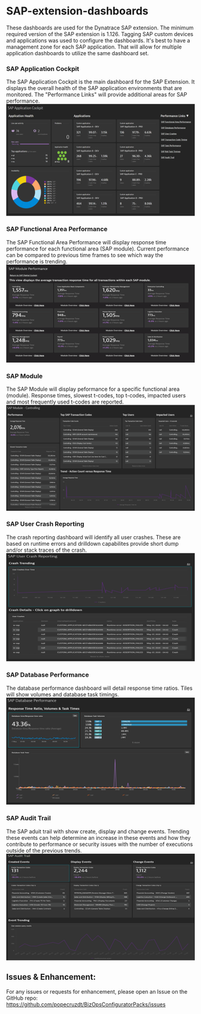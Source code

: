 # SAP-extension-dashboards

These dashboards are used for the Dynatrace SAP extension. The minimum required version of the SAP extension is 1.126. Tagging SAP custom devices and applications was used to configure the dashboards. It's best to have a management zone for each SAP application. That will allow for multiple application dashboards to utilize the same dashboard set.

### SAP Application Cockpit
The SAP Application Cockpit is the main dashboard for the SAP Extension. It displays the overall health of the SAP application environments that are monitored. The "Performance Links" will provide additional areas for SAP performance.
![SAP App Cockpit](https://github.com/popecruzdt/BizOpsConfiguratorPacks/raw/main/screenshots/SAP_ECC_sapappcockpit.PNG)

### SAP Functional Area Performance
The SAP Functional Area Performance will display response time performance for each functional area (SAP module). Current performance can be compared to previous time frames to see which way the performance is trending.
![SAP Module Performance](https://github.com/popecruzdt/BizOpsConfiguratorPacks/raw/main/screenshots/SAP_ECC_sapmodperf.PNG)

### SAP Module
The SAP Module will display peformance for a specific functional area (module). Response times, slowest t-codes, top t-codes, impacted users and most frequently used t-codes are reported.
![SAP Modules](https://github.com/popecruzdt/BizOpsConfiguratorPacks/raw/main/screenshots/SAP_ECC_sapmod.PNG)

### SAP User Crash Reporting
The crash reporting dashboard will identify all user crashes. These are based on runtime errors and drilldown capabilites provide short dump and/or stack traces of the crash.
![SAP Crash](https://github.com/popecruzdt/BizOpsConfiguratorPacks/raw/main/screenshots/SAP_ECC_sapcrash.PNG)

### SAP Database Performance
The database performance dashboard will detail response time ratios. Tiles will show volumes and database task timings.
![SAP Database](https://github.com/popecruzdt/BizOpsConfiguratorPacks/raw/main/screenshots/SAP_ECC_sapdatabase.PNG)

### SAP Audit Trail
The SAP aduit trail with show create, display and change events. Trending these events can help determine an increase in these events and how they contribute to performance or security issues with the number of executions outside of the previous trends.
![SAP Audit](https://github.com/popecruzdt/BizOpsConfiguratorPacks/raw/main/screenshots/SAP_ECC_sapaudit.PNG)

## Issues & Enhancement:
For any issues or requests for enhancement, please open an Issue on the GitHub repo: https://github.com/popecruzdt/BizOpsConfiguratorPacks/issues
